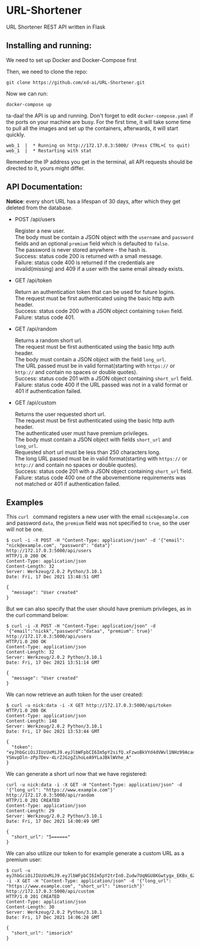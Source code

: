 # URL-Shortener
URL Shortener REST API written in Flask

## Installing and running:

We need to set up Docker and Docker-Compose first

Then, we need to clone the repo:
```
git clone https://github.com/xd-ai/URL-Shortener.git
```
Now we can run:
```
docker-compose up
```
ta-daa! the API is up and running. Don't forget to edit `docker-compose.yaml` if the ports on your machine are busy.
For the first time, it will take some time to pull all the images and set up the containers, afterwards, it will start quickly.

```
web_1  |  * Running on http://172.17.0.3:5000/ (Press CTRL+C to quit)
web_1  |  * Restarting with stat
```
Remember the IP address you get in the terminal, all API requests should be directed to it, yours might differ.

## API Documentation:
**Notice**: every short URL has a lifespan of 30 days, after which they get deleted from the database.

* POST /api/users  

  Register a new user.  
  The body must be contain a JSON object with the `username` and `password` fields and an optional `premium` field which is defaulted to `false`.  
  The password is never stored anywhere - the hash is.  
  Success: status code 200 is returned with a small message.  
  Failure: status code 400 is returned if the credentials are invalid(missing) and 409 if a user with the same email already exists.  
  
* GET /api/token  

  Return an authentication token that can be used for future logins.  
  The request must be first authenticated using the basic http auth header.  
  Success: status code 200 with a JSON object containing `token` field.  
  Failure: status code 401.  

* GET /api/random  

  Returns a random short url.  
  The request must be first authenticated using the basic http auth header.  
  The body must contain a JSON object with the field `long_url`.  
  The URL passed must be in valid format(starting with `https://` or `http://` and contain no spaces or double quotes).  
  Success: status code 201 with a JSON object containing `short_url` field.  
  Failure: status code 400 if the URL passed was not in a valid format or 401 if authentication failed.  
  
* GET /api/custom  

  Returns the user requested short url.  
  The request must be first authenticated using the basic http auth header.  
  The authenticated user must have premium privileges.  
  The body must contain a JSON object with fields `short_url` and `long_url`.  
  Requested short url must be less than 250 characters long.  
  The long URL passed must be in valid format(starting with `https://` or `http://` and contain no spaces or double quotes).  
  Success: status code 201 with a JSON object containing `short_url` field.  
  Failure: status code 400 one of the abovementione requirements was not matched or 401 if authentication failed.  
  
  
## Examples

This `curl ` command registers a new user with the email `nick@example.com` and password `data`, the `premium` field was not specified to `true`, so the user will not be one.
```
$ curl -i -X POST -H "Content-Type: application/json" -d '{"email": "nick@example.com", "password": "data"}' http://172.17.0.3:5000/api/users
HTTP/1.0 200 OK
Content-Type: application/json
Content-Length: 32
Server: Werkzeug/2.0.2 Python/3.10.1
Date: Fri, 17 Dec 2021 13:48:51 GMT

{
  "message": "User created"
}

```

But we can also specify that the user should have premium privileges, as in the curl command below:
```
$ curl -i -X POST -H "Content-Type: application/json" -d '{"email":"nickk","password":"dataa", "premium": true}' http://172.17.0.3:5000/api/users
HTTP/1.0 200 OK
Content-Type: application/json
Content-Length: 32
Server: Werkzeug/2.0.2 Python/3.10.1
Date: Fri, 17 Dec 2021 13:51:14 GMT

{
  "message": "User created"
}
```

We can now retrieve an auth token for the user created:
```
$ curl -u nick:data -i -X GET http://172.17.0.3:5000/api/token
HTTP/1.0 200 OK
Content-Type: application/json
Content-Length: 148
Server: Werkzeug/2.0.2 Python/3.10.1
Date: Fri, 17 Dec 2021 13:53:44 GMT

{
  "token": "eyJhbGciOiJIUzUxMiJ9.eyJlbWFpbCI6Im5pY2sifQ.xFzwoBkVYd4dVWvl1NHz99AcadHXtjPj_OfDj6L-YSmvpDln-zPp7Dev-4LrZJGzgZihoLeA9YLaJBklWVhe_A"
}
```
We can generate a short url now that we have registered:
```
curl -u nick:data -i -X GET -H "Content-Type: application/json" -d '{"long_url": "https://www.example.com"}' http://172.17.0.3:5000/api/random
HTTP/1.0 201 CREATED
Content-Type: application/json
Content-Length: 29
Server: Werkzeug/2.0.2 Python/3.10.1
Date: Fri, 17 Dec 2021 14:00:49 GMT

{
  "short_url": "5======"
}

```
We can also utilize our token to for example generate a custom URL as a premium user:
```
$ curl -u eyJhbGciOiJIUzUxMiJ9.eyJlbWFpbCI6Im5pY2trIn0.Zudw7UqNGU8KGwtygx_EKBx_6Z2BzOHJ1LgW_Y2YP9nOAmnnTCy7OXjGCdTAVLXxBiLd62YVAghYOUUtRAC8IA:thispasswordiswrong -i -X GET -H "Content-Type: application/json" -d '{"long_url": "https://www.example.com", "short_url": "imsorich"}' http://172.17.0.3:5000/api/custom
HTTP/1.0 201 CREATED
Content-Type: application/json
Content-Length: 30
Server: Werkzeug/2.0.2 Python/3.10.1
Date: Fri, 17 Dec 2021 14:06:28 GMT

{
  "short_url": "imsorich"
}
```
